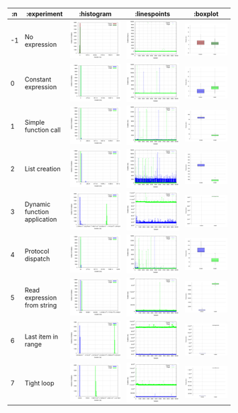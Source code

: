 
| :n |                  :experiment |                               :histogram |                               :linespoints |                               :boxplot |
|----|------------------------------|------------------------------------------|--------------------------------------------|----------------------------------------|
| -1 |                No expression | ![](graphs/histogram--1-no-overhead.png) | ![](graphs/linespoints--1-no-overhead.png) | ![](graphs/boxplot--1-no-overhead.png) |
|  0 |          Constant expression |  ![](graphs/histogram-0-no-overhead.png) |  ![](graphs/linespoints-0-no-overhead.png) |  ![](graphs/boxplot-0-no-overhead.png) |
|  1 |         Simple function call |  ![](graphs/histogram-1-no-overhead.png) |  ![](graphs/linespoints-1-no-overhead.png) |  ![](graphs/boxplot-1-no-overhead.png) |
|  2 |                List creation |  ![](graphs/histogram-2-no-overhead.png) |  ![](graphs/linespoints-2-no-overhead.png) |  ![](graphs/boxplot-2-no-overhead.png) |
|  3 | Dynamic function application |  ![](graphs/histogram-3-no-overhead.png) |  ![](graphs/linespoints-3-no-overhead.png) |  ![](graphs/boxplot-3-no-overhead.png) |
|  4 |            Protocol dispatch |  ![](graphs/histogram-4-no-overhead.png) |  ![](graphs/linespoints-4-no-overhead.png) |  ![](graphs/boxplot-4-no-overhead.png) |
|  5 |  Read expression from string |  ![](graphs/histogram-5-no-overhead.png) |  ![](graphs/linespoints-5-no-overhead.png) |  ![](graphs/boxplot-5-no-overhead.png) |
|  6 |           Last item in range |  ![](graphs/histogram-6-no-overhead.png) |  ![](graphs/linespoints-6-no-overhead.png) |  ![](graphs/boxplot-6-no-overhead.png) |
|  7 |                   Tight loop |  ![](graphs/histogram-7-no-overhead.png) |  ![](graphs/linespoints-7-no-overhead.png) |  ![](graphs/boxplot-7-no-overhead.png) |
